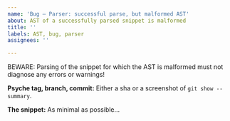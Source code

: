 ```yaml
---
name: 'Bug — Parser: successful parse, but malformed AST'
about: AST of a successfully parsed snippet is malformed
title: ''
labels: AST, bug, parser
assignees: ''

---
```


BEWARE: Parsing of the snippet for which the AST is malformed must not diagnose any errors or warnings!

**Psyche tag, branch, commit:**
Either a sha or a screenshot of `git show --summary`.

**The snippet:**
As minimal as possible…
